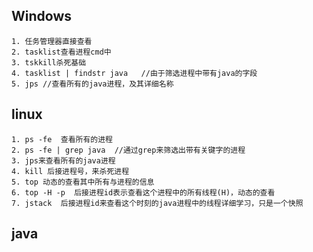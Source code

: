 ## Windows
	1. 任务管理器直接查看
	2. tasklist查看进程cmd中
	3. tskkill杀死基础
	4. tasklist | findstr java   //由于筛选进程中带有java的字段
	5. jps //查看所有的java进程，及其详细名称
## linux
	1. ps -fe  查看所有的进程
	2. ps -fe | grep java  //通过grep来筛选出带有关键字的进程
	3. jps来查看所有的java进程
	4. kill 后接进程号，来杀死进程
	5. top 动态的查看其中所有与进程的信息
	6. top -H -p  后接进程id表示查看这个进程中的所有线程(H)，动态的查看
	7. jstack  后接进程id来查看这个时刻的java进程中的线程详细学习，只是一个快照
	
	

## java